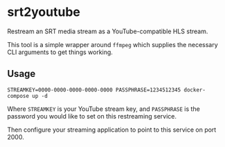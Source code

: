 # srt2youtube
Restream an SRT media stream as a YouTube-compatible HLS stream.

This tool is a simple wrapper around `ffmpeg` which supplies the necessary CLI
arguments to get things working.

## Usage

`STREAMKEY=0000-0000-0000-0000-0000 PASSPHRASE=1234512345 docker-compose up -d`

Where `STREAMKEY` is your YouTube stream key, and `PASSPHRASE` is the password
you would like to set on this restreaming service.

Then configure your streaming application to point to this service on port 2000.

